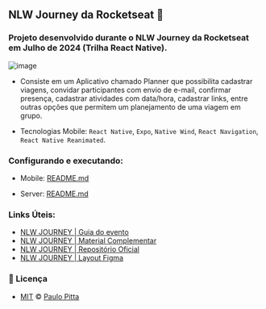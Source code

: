 ## NLW Journey da Rocketseat 🚀

### Projeto desenvolvido durante o NLW Journey da Rocketseat em Julho de 2024 (Trilha React Native).

![image](https://github.com/user-attachments/assets/030a8573-b6ee-4335-b060-9046ba802de8)

- Consiste em um Aplicativo chamado Planner que possibilita cadastrar viagens, convidar participantes com envio de e-mail, confirmar presença, cadastrar atividades com data/hora, cadastrar links, entre outras opções que permitem um planejamento de uma viagem em grupo.

- Tecnologias Mobile: `React Native`, `Expo`, `Native Wind`, `React Navigation`, `React Native Reanimated`.

### Configurando e executando:

- Mobile: [README.md](https://github.com/paulopitta97/nlw-journey/blob/master/mobile/README.md)

- Server: [README.md](https://github.com/paulopitta97/nlw-journey/blob/master/server/README.md)

### Links Úteis:

- [NLW JOURNEY | Guia do evento ](https://efficient-sloth-d85.notion.site/NLW-JOURNEY-Guia-do-evento-c16d91a2edc64f8182585d4bec6d33e9)
- [NLW JOURNEY | Material Complementar](https://efficient-sloth-d85.notion.site/NLW-16-Journey-013b69ad79894122824abd76bc0dab9b)
- [NLW JOURNEY | Repositório Oficial](https://github.com/rocketseat-education/nlw-journey-react-native)
- [NLW JOURNEY | Layout Figma](https://www.figma.com/community/file/1392276874471420367/nlw-journey-planejador-de-viagem)

### 📝 Licença

- [MIT](https://github.com/paulopitta97/nlw-journey/blob/master/LICENSE) © [Paulo Pitta](https://github.com/paulopitta97)
